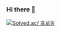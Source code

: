 ### Hi there 👋
[![Solved.ac/
프로필](http://mazassumnida.wtf/api/v2/generate_badge?boj=skfo8gmlakd)](https://solved.ac/profile/skfo8gmlakd)
<!--
**ParkSungCheol/ParkSungCheol** is a ✨ _special_ ✨ repository because its `README.md` (this file) appears on your GitHub profile.

Here are some ideas to get you started:

- 🔭 I’m currently working on ...
- 🌱 I’m currently learning ...
- 👯 I’m looking to collaborate on ...
- 🤔 I’m looking for help with ...
- 💬 Ask me about ...
- 📫 How to reach me: ...
- 😄 Pronouns: ...
- ⚡ Fun fact: ...
-->

